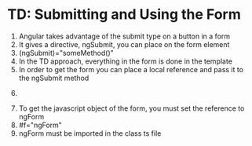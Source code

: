 # TD: Submitting and Using the Form
01. Angular takes advantage of the submit type on a button in a form
02. It gives a directive, ngSubmit, you can place on the form element
03. (ngSubmit)="someMethod()"
04. In the TD approach, everything in the form is done in the template
05. In order to get the form you can place a local reference and pass it to the ngSubmit method
06. <form (ngSubmit)="someMethod(f)" #f>
07. To get the javascript object of the form, you must set the reference to ngForm
08. #f="ngForm"
09. ngForm must be imported in the class ts file